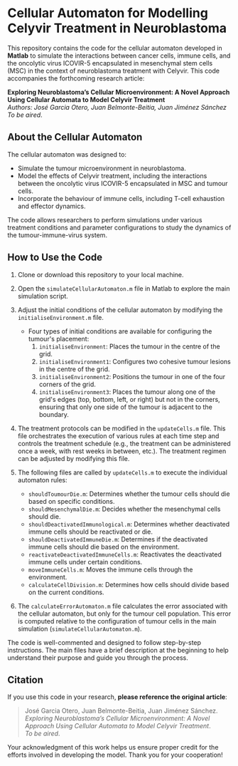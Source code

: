 # Cellular Automaton for Modelling Celyvir Treatment in Neuroblastoma

This repository contains the code for the cellular automaton developed in **Matlab** to simulate the interactions between cancer cells, immune cells, and the oncolytic virus ICOVIR-5 encapsulated in mesenchymal stem cells (MSC) in the context of neuroblastoma treatment with Celyvir. This code accompanies the forthcoming research article:

**Exploring Neuroblastoma’s Cellular Microenvironment: A Novel Approach Using Cellular Automata to Model Celyvir Treatment**  
*Authors: José Garcia Otero, Juan Belmonte-Beitia, Juan Jiménez Sánchez*  
*To be aired*.

## About the Cellular Automaton

The cellular automaton was designed to:  
- Simulate the tumour microenvironment in neuroblastoma.  
- Model the effects of Celyvir treatment, including the interactions between the oncolytic virus ICOVIR-5 encapsulated in MSC and tumour cells.  
- Incorporate the behaviour of immune cells, including T-cell exhaustion and effector dynamics.  

The code allows researchers to perform simulations under various treatment conditions and parameter configurations to study the dynamics of the tumour-immune-virus system.

## How to Use the Code

1. Clone or download this repository to your local machine.
2. Open the `simulateCellularAutomaton.m` file in Matlab to explore the main simulation script.
3. Adjust the initial conditions of the cellular automaton by modifying the `initialiseEnvironment.m` file.  
   - Four types of initial conditions are available for configuring the tumour's placement:  
     1. `initialiseEnvironment`: Places the tumour in the centre of the grid.  
     2. `initialiseEnvironment1`: Configures two cohesive tumour lesions in the centre of the grid.  
     3. `initialiseEnvironment2`: Positions the tumour in one of the four corners of the grid.  
     4. `initialiseEnvironment3`: Places the tumour along one of the grid's edges (top, bottom, left, or right) but not in the corners, ensuring that only one side of the tumour is adjacent to the boundary.

4. The treatment protocols can be modified in the `updateCells.m` file. This file orchestrates the execution of various rules at each time step and controls the treatment schedule (e.g., the treatment can be administered once a week, with rest weeks in between, etc.). The treatment regimen can be adjusted by modifying this file.

5. The following files are called by `updateCells.m` to execute the individual automaton rules:
   - `shouldToumourDie.m`: Determines whether the tumour cells should die based on specific conditions.
   - `shouldMesenchymalDie.m`: Decides whether the mesenchymal cells should die.
   - `shouldDeactivatedImmunological.m`: Determines whether deactivated immune cells should be reactivated or die.
   - `shouldDeactivatedImmuneDie.m`: Determines if the deactivated immune cells should die based on the environment.
   - `reactivateDeactivatedImmuneCells.m`: Reactivates the deactivated immune cells under certain conditions.
   - `moveImmuneCells.m`: Moves the immune cells through the environment.
   - `calculateCellDivision.m`: Determines how cells should divide based on the current conditions.

6. The `calculateErrorAutomaton.m` file calculates the error associated with the cellular automaton, but only for the tumour cell population. This error is computed relative to the configuration of tumour cells in the main simulation (`simulateCellularAutomaton.m`).

The code is well-commented and designed to follow step-by-step instructions. The main files have a brief description at the beginning to help understand their purpose and guide you through the process.

## Citation

If you use this code in your research, **please reference the original article**:  
> José Garcia Otero, Juan Belmonte-Beitia, Juan Jiménez Sánchez.  
> *Exploring Neuroblastoma’s Cellular Microenvironment: A Novel Approach Using Cellular Automata to Model Celyvir Treatment*.  
> *To be aired*.

Your acknowledgment of this work helps us ensure proper credit for the efforts involved in developing the model. Thank you for your cooperation!
